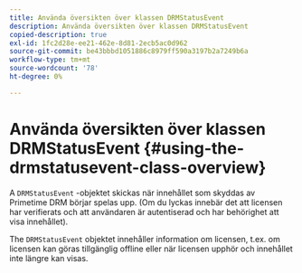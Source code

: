 ```yaml
---
title: Använda översikten över klassen DRMStatusEvent
description: Använda översikten över klassen DRMStatusEvent
copied-description: true
exl-id: 1fc2d28e-ee21-462e-8d81-2ecb5ac0d962
source-git-commit: be43bbbd1051886c8979ff590a3197b2a7249b6a
workflow-type: tm+mt
source-wordcount: '78'
ht-degree: 0%

---
```


# Använda översikten över klassen DRMStatusEvent {#using-the-drmstatusevent-class-overview}

A `DRMStatusEvent` -objektet skickas när innehållet som skyddas av Primetime DRM börjar spelas upp. (Om du lyckas innebär det att licensen har verifierats och att användaren är autentiserad och har behörighet att visa innehållet).

The `DRMStatusEvent` objektet innehåller information om licensen, t.ex. om licensen kan göras tillgänglig offline eller när licensen upphör och innehållet inte längre kan visas.
